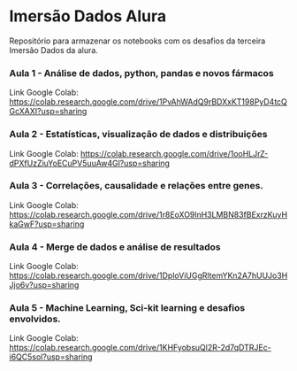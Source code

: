 # Imersão Dados Alura
Repositório para armazenar os notebooks com os desafios da terceira Imersão Dados da alura.

### Aula 1 - Análise de dados, python, pandas e novos fármacos
Link Google Colab: https://colab.research.google.com/drive/1PvAhWAdQ9rBDXxKT198PyD4tcQGcXAXI?usp=sharing

### Aula 2 - Estatísticas, visualização de dados e distribuições
Link Google Colab: https://colab.research.google.com/drive/1ooHLJrZ-dPXfUzZiuYoECuPV5uuAw4Gl?usp=sharing

### Aula 3 - Correlações, causalidade e relações entre genes.
Link Google Colab: https://colab.research.google.com/drive/1r8EoXO9lnH3LMBN83fBExrzKuyHkaGwF?usp=sharing

### Aula 4 - Merge de dados e análise de resultados
Link Google Colab: https://colab.research.google.com/drive/1DploViUGgRltemYKn2A7hUUJo3HJjo6v?usp=sharing

### Aula 5 - Machine Learning, Sci-kit learning e desafios envolvidos.
Link Google Colab: https://colab.research.google.com/drive/1KHFyobsuQl2R-2d7qDTRJEc-i6QC5sol?usp=sharing
